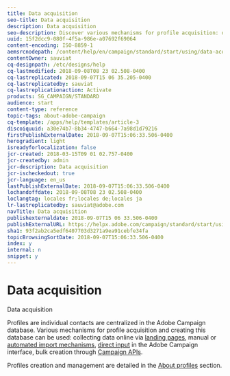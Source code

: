 ```yaml
---
title: Data acquisition
seo-title: Data acquisition
description: Data acquisition
seo-description: Discover various mechanisms for profile acquisition: online data collection, imports, manual or bulk creation through Campaign APIs.
uuid: 15f2dcc9-080f-4f5a-986e-a07692f69064
content-encoding: ISO-8859-1
aemsrcnodepath: /content/help/en/campaign/standard/start/using/data-acquisition
contentOwner: sauviat
cq-designpath: /etc/designs/help
cq-lastmodified: 2018-09-08T08 23 02.508-0400
cq-lastreplicated: 2018-09-07T15 06 35.205-0400
cq-lastreplicatedby: sauviat
cq-lastreplicationaction: Activate
products: SG_CAMPAIGN/STANDARD
audience: start
content-type: reference
topic-tags: about-adobe-campaign
cq-template: /apps/help/templates/article-3
discoiquuid: a30e74b7-8b34-4747-b664-7a98d1d79216
firstPublishExternalDate: 2018-09-07T15:06:33.506-0400
herogradient: light
isreadyforlocalization: false
jcr-created: 2018-03-15T09 01 02.757-0400
jcr-createdby: admin
jcr-description: Data acquisition
jcr-ischeckedout: true
jcr-language: en_us
lastPublishExternalDate: 2018-09-07T15:06:33.506-0400
lochandoffdate: 2018-09-08T08 23 02.508-0400
loclangtag: locales fr;locales de;locales ja
lr-lastreplicatedby: sauviat@adobe.com
navTitle: Data acquisition
publishexternaldate: 2018-09-07T15 06 33.506-0400
publishExternalURL: https://helpx.adobe.com/campaign/standard/start/using/data-acquisition.html
sha1: 93f2ab2ca5edf6407703d3271a9ea91cebfe34fa
topicBrowsingSortDate: 2018-09-07T15:06:33.506-0400
index: y
internal: n
snippet: y
---
```


# Data acquisition

Data acquisition

Profiles are individual contacts are centralized in the Adobe Campaign database. Various mechanisms for profile acquisition and creating this database can be used: collecting data online via [landing pages](../../channels/using/about-landing-pages.md), manual or [automated import mechanisms](../../automating/using/about-data-import-and-export.md), [direct input](../../audiences/using/creating-profiles.md) in the Adobe Campaign interface, bulk creation through [Campaign APIs](https://docs.campaign.adobe.com/doc/standard/en/api/ACS_API.html).

Profiles creation and management are detailed in the [About profiles](../../audiences/using/about-profiles.md) section.
